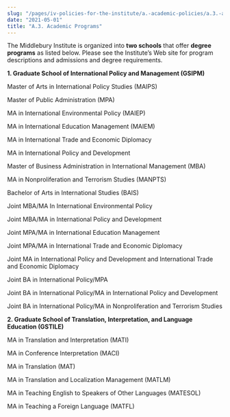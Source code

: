 ```yaml
---
slug: "/pages/iv-policies-for-the-institute/a.-academic-policies/a.3.-academic-programs"
date: "2021-05-01"
title: "A.3. Academic Programs"
---
```


The Middlebury Institute is organized into **two schools** that offer **degree programs** as listed below. Please see the Institute’s Web site for program descriptions and admissions and degree requirements.

**1. Graduate School of International Policy and Management (GSIPM)**

Master of Arts in International Policy Studies (MAIPS)

Master of Public Administration (MPA)

MA in International Environmental Policy (MAIEP)

MA in International Education Management (MAIEM)

MA in International Trade and Economic Diplomacy

MA in International Policy and Development

Master of Business Administration in International Management (MBA)

MA in Nonproliferation and Terrorism Studies (MANPTS)

Bachelor of Arts in International Studies (BAIS)

Joint MBA/MA In International Environmental Policy

Joint MBA/MA in International Policy and Development

Joint MPA/MA in International Education Management

Joint MPA/MA in International Trade and Economic Diplomacy

Joint MA in International Policy and Development and International Trade and Economic Diplomacy

Joint BA in International Policy/MPA

Joint BA in International Policy/MA in International Policy and Development

Joint BA in International Policy/MA in Nonproliferation and Terrorism Studies

**2. Graduate School of Translation, Interpretation, and Language Education (GSTILE)**

MA in Translation and Interpretation (MATI)

MA in Conference Interpretation (MACI)

MA in Translation (MAT)

MA in Translation and Localization Management (MATLM)

MA in Teaching English to Speakers of Other Languages (MATESOL)

MA in Teaching a Foreign Language (MATFL)
